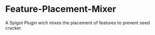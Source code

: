 # Feature-Placement-Mixer
A Spigot Plugin wich mixes the placement of features to prevent seed cracker.

